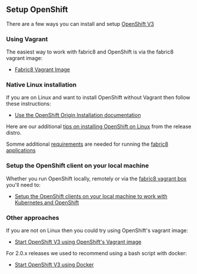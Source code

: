 ## Setup OpenShift

There are a few ways you can install and setup [OpenShift V3](http://www.openshift.org/)

### Using Vagrant

The easiest way to work with fabric8 and OpenShift is via the fabric8 vagrant image:

* [Fabric8 Vagrant Image](openShiftWithFabric8Vagrant.html)

### Native Linux installation

If you are on Linux and want to install OpenShift without Vagrant then follow these instructions:

* [Use the OpenShift Origin Installation documentation](http://docs.openshift.org/latest/getting_started/developers.html)

Here are our additional [tips on installing OpenShift on Linux](openShiftInstall.html) from the release distro.

Somme additional [requirements](openShiftInstall.html#configure-openshift) are needed for running the [fabric8 applications](fabric8OnOpenShift.html)

### Setup the OpenShift client on your local machine

Whether you run OpenShift locally, remotely or via the [fabric8 vagrant box](openShiftWithFabric8Vagrant.html) you'll need to:

* [Setup the OpenShift clients on your local machine to work with Kubernetes and OpenShift](setupLocalHost.html)

### Other approaches

If you are not on Linux then you could try using OpenShift's vagrant image:

* [Start OpenShift V3 using OpenShift's Vagrant image](openShiftVagrant.html)

For 2.0.x releases we used to recommend using a bash script with docker:

* [Start OpenShift V3 using Docker](openShiftDocker.html)
